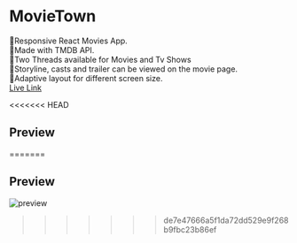 <h1>MovieTown</h1>
🏅Responsive React Movies App.
<br>
🏅Made with TMDB API.
<br>
🏅Two Threads available for Movies and Tv Shows
<br>
🏅Storyline, casts and trailer can be viewed on the movie page.
<br>
🏅Adaptive layout for different screen size.
<br>
<a href="https://moviestown.netlify.app/">Live Link</a>


<<<<<<< HEAD
<h2>Preview</h2>
=======
<h2>Preview</h2>

![preview](https://user-images.githubusercontent.com/86087816/209936820-e8670c52-1085-4c69-8ec1-90c18a4bfb0b.png)
>>>>>>> de7e47666a5f1da72dd529e9f268b9fbc23b86ef
